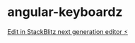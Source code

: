# angular-keyboardz

[Edit in StackBlitz next generation editor ⚡️](https://stackblitz.com/~/github.com/dolthead/angular-keyboardz)